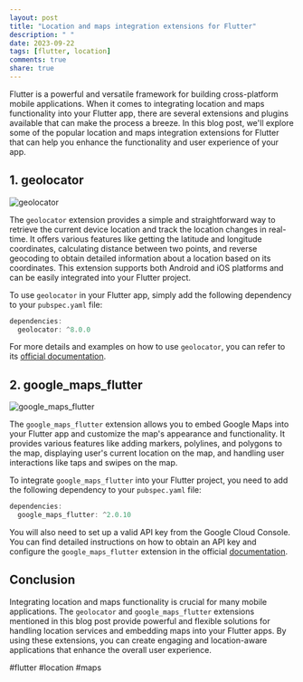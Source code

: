 ```yaml
---
layout: post
title: "Location and maps integration extensions for Flutter"
description: " "
date: 2023-09-22
tags: [flutter, location]
comments: true
share: true
---
```


Flutter is a powerful and versatile framework for building cross-platform mobile applications. When it comes to integrating location and maps functionality into your Flutter app, there are several extensions and plugins available that can make the process a breeze. In this blog post, we'll explore some of the popular location and maps integration extensions for Flutter that can help you enhance the functionality and user experience of your app. 

## 1. geolocator

![geolocator](https://github.com/Baseflow/flutter-geolocator/raw/main/resources/images/geolocator_banner.png)

The `geolocator` extension provides a simple and straightforward way to retrieve the current device location and track the location changes in real-time. It offers various features like getting the latitude and longitude coordinates, calculating distance between two points, and reverse geocoding to obtain detailed information about a location based on its coordinates. This extension supports both Android and iOS platforms and can be easily integrated into your Flutter project.

To use `geolocator` in your Flutter app, simply add the following dependency to your `pubspec.yaml` file:

```dart
dependencies:
  geolocator: ^8.0.0
```

For more details and examples on how to use `geolocator`, you can refer to its [official documentation](https://pub.dev/packages/geolocator).

## 2. google_maps_flutter

![google_maps_flutter](https://github.com/flutter/plugins/raw/main/packages/google_maps_flutter/google_maps_flutter/doc/demo_screen.gif)

The `google_maps_flutter` extension allows you to embed Google Maps into your Flutter app and customize the map's appearance and functionality. It provides various features like adding markers, polylines, and polygons to the map, displaying user's current location on the map, and handling user interactions like taps and swipes on the map.

To integrate `google_maps_flutter` into your Flutter project, you need to add the following dependency to your `pubspec.yaml` file:

```dart
dependencies:
  google_maps_flutter: ^2.0.10
```

You will also need to set up a valid API key from the Google Cloud Console. You can find detailed instructions on how to obtain an API key and configure the `google_maps_flutter` extension in the official [documentation](https://pub.dev/packages/google_maps_flutter).

## Conclusion

Integrating location and maps functionality is crucial for many mobile applications. The `geolocator` and `google_maps_flutter` extensions mentioned in this blog post provide powerful and flexible solutions for handling location services and embedding maps into your Flutter apps. By using these extensions, you can create engaging and location-aware applications that enhance the overall user experience.

#flutter #location #maps
